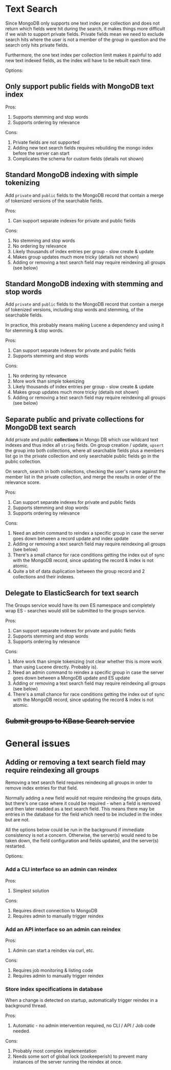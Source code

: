 # Text Search

Since MongoDB only supports one text index per collection and does not return which fields
were hit during the search, it makes things more difficult if we wish to support private
fields. Private fields mean we need to exclude search hits where the user is not a member of
the group in question and the search only hits private fields.

Furthermore, the one text index per collection limit makes it painful to add new text indexed
fields, as the index will have to be rebuilt each time.

Options:

## Only support public fields with MongoDB text index

Pros:

1. Supports stemming and stop words
2. Supports ordering by relevance

Cons:

1. Private fields are not supported
2. Adding new text search fields requires rebuilding the mongo index before the server can start
3. Complicates the schema for custom fields (details not shown)

## Standard MongoDB indexing with simple tokenizing

Add `private` and `public` fields to the MongoDB record that contain a merge of
tokenized versions of the searchable fields.

Pros:
1. Can support separate indexes for private and public fields

Cons:
1. No stemming and stop words
2. No ordering by relevance
3. Likely thousands of index entries per group - slow create & update
4. Makes group updates much more tricky (details not shown)
5. Adding or removing a text search field may require reindexing all groups (see below)

## Standard MongoDB indexing with stemming and stop words

Add `private` and `public` fields to the MongoDB record that contain a merge of
tokenized versions, including stop words and stemming, of the searchable fields.

In practice, this probably means making Lucene a dependency and using it for stemming & stop
words.

Pros:
1. Can support separate indexes for private and public fields
2. Supports stemming and stop words

Cons:
1. No ordering by relevance
2. More work than simple tokenizing
3. Likely thousands of index entries per group - slow create & update
4. Makes group updates much more tricky (details not shown)
5. Adding or removing a text search field may require reindexing all groups (see below)

## Separate public and private collections for MongoDB text search

Add private and public **collections** in Mongo DB which use wildcard text indexes and thus
index all `string` fields. On group creation / update, `upsert` the group into both
collections, where all searchable fields plus a members list go in the private collection and
only searchable public fields go in the public collection.

On search, search in both collections, checking the user's name against the member list in the
private collection, and merge the results in order of the relevance score.

Pros:
1. Can support separate indexes for private and public fields
2. Supports stemming and stop words
3. Supports ordering by relevance

Cons:
1. Need an admin command to reindex a specific group in case the server goes down between
   a record update and index update
2. Adding or removing a text search field may require reindexing all groups (see below)
3. There's a small chance for race conditions getting the index out of sync with the MongoDB
   record, since updating the record & index is not atomic.
4. Quite a bit of data duplication between the group record and 2 collections and their indexes.

## Delegate to ElasticSearch for text search

The Groups service would have its own ES namespace and completely wrap ES - searches would
still be submitted to the groups service.

Pros:
1. Can support separate indexes for private and public fields
2. Supports stemming and stop words
3. Supports ordering by relevance

Cons:
1. More work than simple tokenizing (not clear whether this is more work than using Lucene
   directly. Probably is).
2. Need an admin command to reindex a specific group in case the server goes down between
   a MongoDB update and ES update
3. Adding or removing a text search field may require reindexing all groups (see below)
4. There's a small chance for race conditions getting the index out of sync with the MongoDB
   record, since updating the record & index is not atomic.

## ~~Submit groups to KBase Search service~~

# General issues

## Adding or removing a text search field may require reindexing all groups

Removing a text search field requires reindexing all groups in order to remove index entries
for that field.

Normally adding a new field would not require reindexing the groups data, but there's one
case where it could be required - when a field is removed and then later readded as a text
search field. This means there may be entries in the database for the field which need to be
included in the index but are not.

All the options below could be run in the background if immediate consistency is not a concern.
Otherwise, the server(s) would need to be taken down, the field configuration and fields updated,
and the server(s) restarted.

Options:

### Add a CLI interface so an admin can reindex

Pros:

1. Simplest solution

Cons:

1. Requires direct connection to MongoDB
2. Requires admin to manually trigger reindex

### Add an API interface so an admin can reindex

Pros:

1. Admin can start a reindex via curl, etc.

Cons:

1. Requires job monitoring & listing code
2. Requires admin to manually trigger reindex

### Store index specifications in database

When a change is detected on startup, automatically trigger reindex in a background thread.

Pros:

1. Automatic - no admin intervention required, no CLI / API / Job code needed.

Cons:

1. Probably most complex implementation
2. Needs some sort of global lock (zookeeperish) to prevent many instances of the server
   running the reindex at once.

 